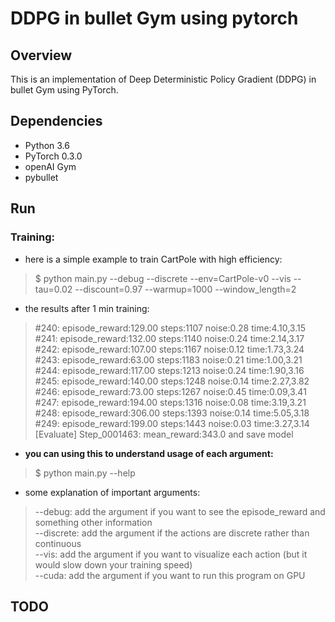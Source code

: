 # DDPG in bullet Gym using pytorch
## Overview
This is an implementation of Deep Deterministic Policy Gradient (DDPG) in bullet Gym using PyTorch.
## Dependencies
* Python 3.6
* PyTorch 0.3.0
* openAI Gym
* pybullet

## Run
### Training:
* here is a simple example to train CartPole with high efficiency:
> $ python main.py --debug --discrete --env=CartPole-v0 --vis --tau=0.02 --discount=0.97 --warmup=1000 --window_length=2
* the results after 1 min training: 
> #240: episode_reward:129.00 steps:1107 noise:0.28 time:4.10,3.15 </br>
> #241: episode_reward:132.00 steps:1140 noise:0.24 time:2.14,3.17 </br>
> #242: episode_reward:107.00 steps:1167 noise:0.12 time:1.73,3.24 </br>
> #243: episode_reward:63.00 steps:1183 noise:0.21 time:1.00,3.21 </br>
> #244: episode_reward:117.00 steps:1213 noise:0.24 time:1.90,3.16 </br>
> #245: episode_reward:140.00 steps:1248 noise:0.14 time:2.27,3.82 </br>
> #246: episode_reward:73.00 steps:1267 noise:0.45 time:0.09,3.41 </br>
> #247: episode_reward:194.00 steps:1316 noise:0.08 time:3.19,3.21 </br>
> #248: episode_reward:306.00 steps:1393 noise:0.14 time:5.05,3.18 </br>
> #249: episode_reward:199.00 steps:1443 noise:0.03 time:3.27,3.14 </br>
> [Evaluate] Step_0001463: mean_reward:343.0 and save model

* **you can using this to understand usage of each argument:**
> $ python main.py --help

* some explanation of important arguments:
> --debug: add the argument if you want to see the episode_reward and something other information </br>
> --discrete: add the argument if the actions are discrete rather than continuous </br>
> --vis: add the argument if you want to visualize each action (but it would slow down your training speed) </br>
> --cuda: add the argument if you want to run this program on GPU

## TODO
